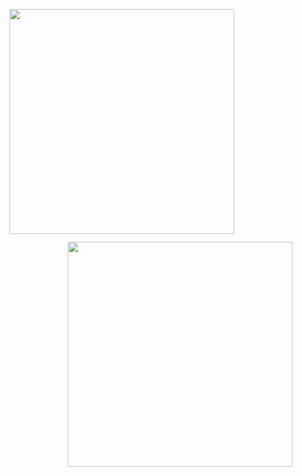<p align="left"><a href="https://laravel.com" target="_blank"><img src="https://raw.githubusercontent.com/laravel/art/master/logo-lockup/5%20SVG/2%20CMYK/1%20Full%20Color/laravel-logolockup-cmyk-red.svg" width="400"></a></p>

<p align="right"><a href="https://laravel.com" target="_blank"><img src="https://w7.pngwing.com/pngs/854/555/png-transparent-vue-js-hd-logo.png" width="400"></a></p>

